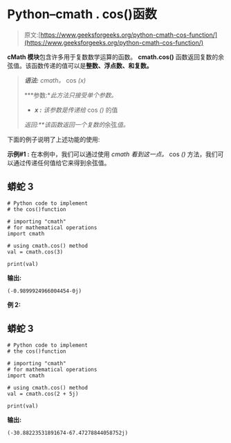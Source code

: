 # Python–cmath . cos()函数

> 原文:[https://www.geeksforgeeks.org/python-cmath-cos-function/](https://www.geeksforgeeks.org/python-cmath-cos-function/)

**cMath 模块**包含许多用于复数数学运算的函数。 **cmath.cos()** 函数返回复数的余弦值。该函数传递的值可以是**整数、浮点数、**和**复数。**

> ***语法:** cmath。* cos *(x)*
> 
> ***参数:**此方法只接受单个参数。*
> 
> *   ***x :** 该参数是传递给* cos *()* 的值
> 
> ***返回:**该函数返回一个*复数*的*余弦*值。*

下面的例子说明了上述功能的使用:

**示例#1 :** 在本例中，我们可以通过使用 *cmath 看到这一点。* cos *()* 方法，我们可以通过传递任何值给它来得到余弦值。

## 蟒蛇 3

```
# Python code to implement
# the cos()function

# importing "cmath"
# for mathematical operations  
import cmath 

# using cmath.cos() method 
val = cmath.cos(3) 

print(val)
```

**输出:**

```
(-0.9899924966004454-0j)
```

**例 2:**

## 蟒蛇 3

```
# Python code to implement
# the cos()function

# importing "cmath"
# for mathematical operations  
import cmath 

# using cmath.cos() method 
val = cmath.cos(2 + 5j) 

print(val)
```

**输出:**

```
(-30.88223531891674-67.47278844058752j)
```